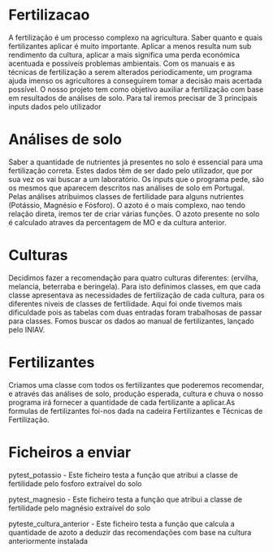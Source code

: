 # Fertilizacao

  A fertilização é um processo complexo na agricultura. Saber quanto e quais fertilizantes aplicar é muito importante. Aplicar a menos resulta num sub rendimento da cultura, aplicar a mais significa uma perda económica acentuada e possíveis problemas ambientais. Com os manuais e as técnicas de fertilização a serem alterados periodicamente, um programa ajuda imenso os agricultores a conseguirem tomar a decisão mais acertada possível.
O nosso projeto tem como objetivo auxiliar a fertilização com base em resultados de análises de solo. Para tal iremos precisar de 3 principais inputs dados pelo utilizador


# Análises de solo

  Saber a quantidade de nutrientes já presentes no solo é essencial para uma fertilização correta. Estes dados têm de ser dado pelo utilizador, que por sua vez os vai buscar a um laboratório. Os inputs que o programa pede, são os mesmos que aparecem descritos nas análises de solo em Portugal. Pelas análises atribuimos classes de fertilidade para alguns nutrientes (Potássio, Magnésio e Fósforo). O azoto é o mais complexo, nao tendo relação direta, iremos ter de criar várias funções. O azoto presente no solo é calculado atraves da percentagem de MO e da cultura anterior.


# Culturas
  Decidimos fazer a recomendação para quatro culturas diferentes: (ervilha, melancia, beterraba e beringela). Para isto definimos classes, em que cada classe apresentava as necessidades de fertilização de cada cultura, para os diferentes niveis de classes de fertilidade. Aqui foi onde tivemos mais dificuldade pois as tabelas com duas entradas foram trabalhosas de passar para classes. Fomos buscar os dados ao manual de fertilizantes, lançado pelo INIAV.

# Fertilizantes 
  Criamos uma classe com todos os fertilizantes que poderemos recomendar, e através das análises de solo, produção esperada, cultura e chuva o nosso programa irá fornecer a quantidade de cada fertilizante a aplicar.As formulas de fertilizantes foi-nos dada na cadeira Fertilizantes e Técnicas de Fertilização.

# Ficheiros a enviar
pytest_potassio - Este ficheiro testa a função que atribui a classe de  fertilidade pelo fosforo extraível do solo

pytest_magnesio - Este ficheiro testa a função que atribui a classe de  fertilidade pelo magnésio extraível do solo

pyteste_cultura_anterior - Este ficheiro testa a função que calcula a quantidade de azoto a deduzir das recomendações com base na cultura anteriormente instalada










